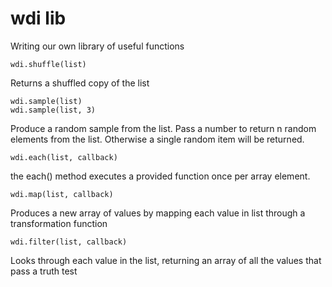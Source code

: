 # wdi lib

Writing our own library of useful functions

```
wdi.shuffle(list)
```

Returns a shuffled copy of the list

```
wdi.sample(list)
wdi.sample(list, 3)
```

Produce a random sample from the list. Pass a number to return n random elements from the list. Otherwise a single random item will be returned.

```
wdi.each(list, callback)
```

the each() method executes a provided function once per array element.

```
wdi.map(list, callback)
```

Produces a new array of values by mapping each value in list through a transformation function

```
wdi.filter(list, callback)
```

Looks through each value in the list, returning an array of all the values that pass a truth test

